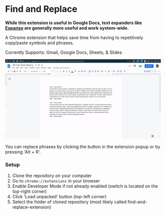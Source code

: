 ﻿# Find and Replace

**While this extension is useful in Google Docs, text expanders like [Espanso](https://github.com/espanso/espanso) are generally more useful and work system-wide.**
 
A Chrome extension that helps save time from having to repetitively copy/paste symbols and phrases.

Currently Supports: Gmail, Google Docs, Sheets, & Slides

![Demo Gif](gif/demo-gif-1.gif)

You can replace phrases by clicking the button in the extension popup or by pressing 'Alt + R'.

### Setup
1. Clone the repository on your computer
2. Go to `chrome://extensions` in your browser
3. Enable Developer Mode if not already enabled (switch is located on the top-right corner)
4. Click 'Load unpacked' button (top-left corner)
5. Select the folder of cloned repository (most likely called find-and-replace-extension)
